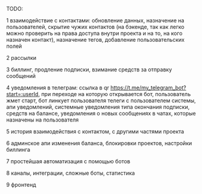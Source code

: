 TODO:

1 взаимодействие с контактами: обновление данных, назначение на пользователей, скрытие чужих контактов (на бэкенде, так как легко можно проверить на права доступа внутри проекта и на то, на кого назначен контакт), назначение тегов, добавление пользовательских полей

2 рассылки

3 биллинг, продление подписки, взимание средств за отправку сообщений

4 уведомления в телеграм: ссылка в qr https://t.me/my_telegram_bot?start=:userId, при переходе на которую открывается бот, пользователь жмет старт, бот линкует пользователя телеги с пользователем системы, апи уведомлений, системные уведомления типа окончания подписки, средств на балансе, уведомления о новых сообщениях в чатах, которые назначены на пользователя

5 история взаимодействия с контактом, с другими частями проекта

6 админское апи изменения баланса, блокировки проектов, настройки биллинга

7 простейшая автоматизация с помощью ботов

8 каналы, интеграции, сложные боты, статистика

9 фронтенд
